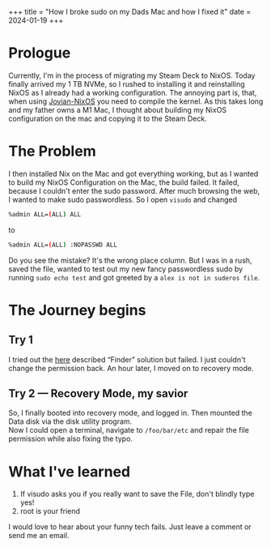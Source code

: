 +++
title = "How I broke sudo on my Dads Mac and how I fixed it"
date = 2024-01-19
+++

# Prologue

Currently, I'm in the process of migrating my Steam Deck to NixOS. Today finally arrived my 1 TB NVMe, so I rushed to installing it and reinstalling NixOS as I already had a working configuration. The annoying part is, that, when using [Jovian-NixOS](https://github.com/Jovian-Experiments/Jovian-NixOS) you need to compile the kernel. As this takes long and my father owns a M1 Mac, I thought about building my NixOS configuration on the mac and copying it to the Steam Deck.

# The Problem

I then installed Nix on the Mac and got everything working, but as I wanted to build my NixOS Configuration on the Mac, the build failed. It failed, because I couldn't enter the sudo password. After much browsing the web, I wanted to make sudo passwordless. So I open `visudo` and changed
```bash
%admin ALL=(ALL) ALL
```
to
```bash
%admin ALL=(ALL) :NOPASSWD ALL
```

Do you see the mistake? It's the wrong place column. But I was in a rush, saved the file, wanted to test out my new fancy passwordless sudo by running `sudo echo test` and got greeted by a `alex is not in suderos file`.

# The Journey begins
## Try 1

I tried out the [here](https://superuser.com/a/1368278) described “Finder” solution but failed. I just couldn't change the permission back. An hour later, I moved on to recovery mode.

## Try 2 — Recovery Mode, my savior

So, I finally booted into recovery mode, and logged in. Then mounted the Data disk via the disk utility program.  
Now I could open a terminal, navigate to `/foo/bar/etc` and repair the file permission while also fixing the typo.

# What I've learned

1. If visudo asks you if you really want to save the File, don't blindly type yes!
2. root is your friend

I would love to hear about your funny tech fails. Just leave a comment or send me an email.
